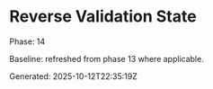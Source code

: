 # Reverse Validation State

Phase: 14

Baseline: refreshed from phase 13 where applicable.

Generated: 2025-10-12T22:35:19Z
